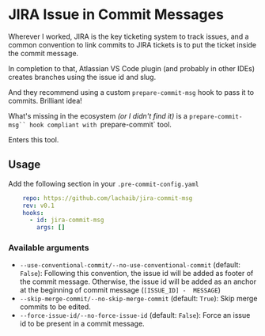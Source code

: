 # JIRA Issue in Commit Messages

Wherever I worked, JIRA is the key ticketing system to track issues, and a common convention to link commits to JIRA tickets is to put the ticket inside the commit message.

In completion to that, Atlassian VS Code plugin (and probably in other IDEs) creates branches using the issue id and slug.

And they recommend using a custom `prepare-commit-msg` hook to pass it to commits. Brilliant idea!

What's missing in the ecosystem _(or I didn't find it)_ is a `prepare-commit-msg`` hook compliant with `prepare-commit` tool.


Enters this tool.

## Usage

Add the following section in your `.pre-commit-config.yaml`

```yaml
    repo: https://github.com/lachaib/jira-commit-msg
    rev: v0.1
    hooks:
      - id: jira-commit-msg
        args: []
```

### Available arguments

* `--use-conventional-commit/--no-use-conventional-commit` (default: `False`): Following this convention, the issue id will be added as footer of the commit message. Otherwise, the issue id will be added as an anchor at the beginning of commit message (`[ISSUE_ID] -  MESSAGE`)
* `--skip-merge-commit/--no-skip-merge-commit` (default: `True`): Skip merge commits to be edited.
* `--force-issue-id/--no-force-issue-id` (default: `False`): Force an issue id to be present in a commit message.

